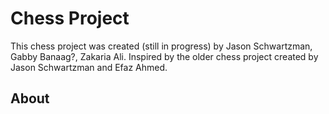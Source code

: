 # Chess Project

This chess project was created (still in progress) by Jason Schwartzman, Gabby Banaag?, Zakaria Ali. Inspired by the older chess project created by Jason Schwartzman and Efaz Ahmed.

## About

